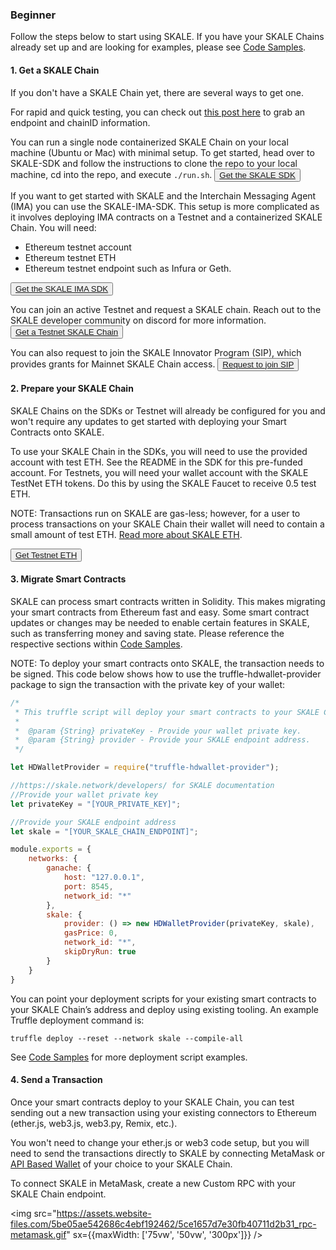 <StepsLayout id='Beginner'>

### Beginner

Follow the steps below to start using SKALE. If you have your SKALE Chains already set up and are looking for examples, please see  [Code Samples](/developers/code-samples).

<StepsController>
    <StepNav stepId='one' label='Get\na SKALE Chain'><ByzantineFaultTolerant/></StepNav>
    <StepNav stepId='two' label='Prepare\nyour SKALE Chain'><AsynchronousProtocol/></StepNav>
    <StepNav stepId='three' label='Migrate\nSmart Contracts'><LeaderlessConsensus/></StepNav>
    <StepNav stepId='four' label='Send\na Transaction'><SendTransaction/></StepNav>
</StepsController>
<Step id='one'>

#### 1. Get a SKALE Chain

If you don't have a SKALE Chain yet, there are several ways to get one.

For rapid and quick testing, you can check out [this post here](https://forum.skale.network/t/skale-chain-sdk/170) to grab an endpoint and chainID information.

You can run a single node containerized SKALE Chain on your local machine (Ubuntu or Mac) with minimal setup. To get started, head over to SKALE-SDK and follow the instructions to clone the repo to your local machine, cd into the repo, and execute `./run.sh`.
<button>[Get the SKALE SDK](https://github.com/skalenetwork/skale-sdk)</button>

If you want to get started with SKALE and the Interchain Messaging Agent (IMA) you can use the SKALE-IMA-SDK. This setup is more complicated as it involves deploying IMA contracts on a Testnet and a containerized SKALE Chain. You will need:

-   Ethereum testnet account
-   Ethereum testnet ETH
-   Ethereum testnet endpoint such as Infura or Geth.

<button>[Get the SKALE IMA SDK](https://github.com/skalenetwork/skale-ima-sdk)</button>

You can join an active Testnet and request a SKALE chain. Reach out to the SKALE developer community on discord for more information.
<button>[Get a Testnet SKALE Chain](http://skale.chat)</button>

You can also request to join the SKALE Innovator Program (SIP), which provides grants for Mainnet SKALE Chain access.
<button>[Request to join SIP](https://skale.network/innovators-signup)</button>

</Step>
<Step id='two'>

#### 2. Prepare your SKALE Chain

SKALE Chains on the SDKs or Testnet will already be configured for you and won't require any updates to get started with deploying your Smart Contracts onto SKALE.  

To use your SKALE Chain in the SDKs, you will need to use the provided account with test ETH. See the README in the SDK for this pre-funded account. For Testnets, you will need your wallet account with the SKALE TestNet ETH tokens. Do this by using the SKALE Faucet to receive 0.5 test ETH. 

NOTE: Transactions run on SKALE are gas-less; however, for a user to process transactions on your SKALE Chain their wallet will need to contain a small amount of test ETH. [Read more about SKALE ETH](/developers/skale-chain-eth).

<button>[Get Testnet ETH](https://faucet.skale.network/)</button>

</Step>
<Step id='three'>

#### 3. Migrate Smart Contracts

SKALE can process smart contracts written in Solidity. This makes migrating your smart contracts from Ethereum fast and easy. Some smart contract updates or changes may be needed to enable certain features in SKALE, such as transferring money and saving state. Please reference the respective sections within [Code Samples](/developers/code-samples).  

<note>NOTE: To deploy your smart contracts onto SKALE, the transaction needs to be signed. This code below shows how to use the truffle-hdwallet-provider package to sign the transaction with the private key of your wallet:</note>  

```javascript
/*
 * This truffle script will deploy your smart contracts to your SKALE Chain.
 *
 *  @param {String} privateKey - Provide your wallet private key.
 *  @param {String} provider - Provide your SKALE endpoint address.
 */

let HDWalletProvider = require("truffle-hdwallet-provider");

//https://skale.network/developers/ for SKALE documentation
//Provide your wallet private key
let privateKey = "[YOUR_PRIVATE_KEY]";

//Provide your SKALE endpoint address
let skale = "[YOUR_SKALE_CHAIN_ENDPOINT]";

module.exports = {
    networks: {
        ganache: {
            host: "127.0.0.1",
            port: 8545,
            network_id: "*"
        },
        skale: {
            provider: () => new HDWalletProvider(privateKey, skale),
            gasPrice: 0,
            network_id: "*",
            skipDryRun: true
        }
    }
}

```

You can point your deployment scripts for your existing smart contracts to your SKALE Chain’s address and deploy using existing tooling. An example Truffle deployment command is:  

```shell
truffle deploy --reset --network skale --compile-all
```

See [Code Samples](/developers/code-samples) for more deployment script examples.  

</Step>
<Step id='four'>

#### 4. Send a Transaction

Once your smart contracts deploy to your SKALE Chain, you can test sending out a new transaction using your existing connectors to Ethereum (ether.js, web3.js, web3.py, Remix, etc.). 

You won't need to change your ether.js or web3 code setup, but you will need to send the transactions directly to SKALE by connecting MetaMask or [API Based Wallet](/developers/integrations) of your choice to your SKALE Chain.

To connect SKALE in MetaMask, create a new Custom RPC with your SKALE Chain endpoint.  

<img src="<https://assets.website-files.com/5be05ae542686c4ebf192462/5ce1657d7e30fb40711d2b31_rpc-metamask.gif>" sx={{maxWidth: ['75vw', '50vw', '300px']}} />

</Step>
</StepsLayout>

